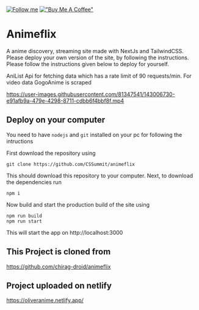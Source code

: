 [![Follow me](https://img.shields.io/github/followers/CSSummit?label=follow%20me&style=social)](https://github.com/CSSummit)
[!["Buy Me A Coffee"](https://www.buymeacoffee.com/assets/img/custom_images/orange_img.png)](https://www.buymeacoffee.com/oliverbagos)

# Animeflix

A anime discovery, streaming site made with NextJs and TailwindCSS. Please deploy your own version of the site, by following the instructions. Please follow the instructions given below to deploy for yourself.

AniList Api for fetching data which has a rate limit of 90 requests/min. For video data GogoAnime is scraped

https://user-images.githubusercontent.com/81347541/143006730-e91afb9a-479e-4298-8711-cdbb6f4bbf8f.mp4

## Deploy on your computer

You need to have `nodejs` and `git` installed on your pc for following the intructions

First download the repository using
```
git clone https://github.com/CSSummit/animeflix
```

This should download this repository to your computer. Next, to download the dependencies run
```
npm i
```

Now build and start the production build of the site using
```
npm run build
npm run start
```

This will start the app on http://localhost:3000

## This Project is cloned from
https://github.com/chirag-droid/animeflix

## Project uploaded on netlify
https://oliveranime.netlify.app/
